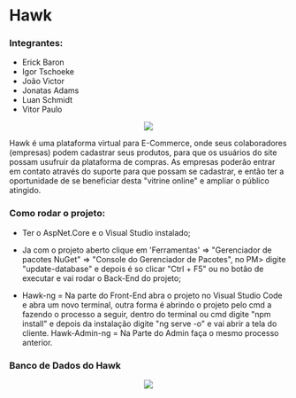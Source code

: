 # Hawk 

### Integrantes:
- Erick Baron
- Igor Tschoeke
- João Victor
- Jonatas Adams
- Luan Schmidt
- Vitor Paulo

<p align="center">
 <img src="https://i.imgur.com/2xg73Xb.png">
</p>
 Hawk é uma plataforma virtual para E-Commerce, onde seus colaboradores (empresas) podem cadastrar seus produtos, para que os usuários do site possam usufruir da plataforma de compras. As empresas poderão entrar em contato através do suporte para que possam se cadastrar, e então ter a oportunidade de se beneficiar desta "vitrine online" e ampliar o público atingido.
 
 ### Como rodar o projeto:
 - Ter o AspNet.Core e o Visual Studio instalado;
 - Ja com o projeto aberto clique em 'Ferramentas' => "Gerenciador de pacotes NuGet" => "Console do Gerenciador de Pacotes", no PM> digite "update-database" e depois é so clicar "Ctrl + F5" ou no botão de executar e vai rodar o Back-End do projeto;
 
 - Hawk-ng = Na parte do Front-End abra o projeto no Visual Studio Code e abra um novo terminal, outra forma é abrindo o projeto pelo cmd a fazendo o processo a seguir, dentro do terminal ou cmd digite "npm install" e depois da instalação digite "ng serve -o" e vai abrir a tela do cliente. Hawk-Admin-ng = Na Parte do Admin faça o mesmo processo anterior.
 
 
 ### Banco de Dados do Hawk
<p align="center">
 <img src="https://i.imgur.com/1R6Y2ha.png?1">
</p>
 
 


